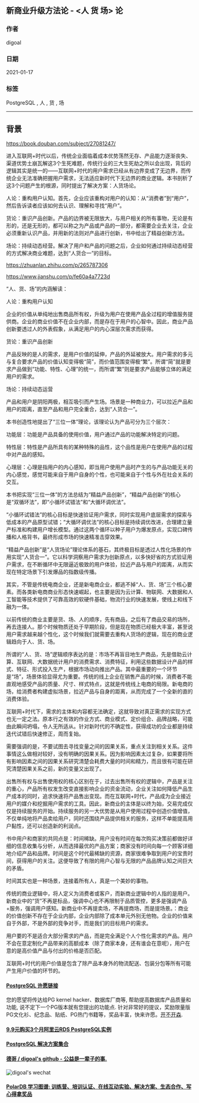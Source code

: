 ## 新商业升级方法论 - <人 货 场> 论  
                
### 作者                
digoal                
                
### 日期                
2021-01-17                
                
### 标签                
PostgreSQL , 人 , 货 , 场        
                
----                
                
## 背景     
https://book.douban.com/subject/27081247/  
  
进入互联网+时代以后，传统企业面临着成本优势荡然无存、产品能力逐渐丧失、渠道优势土崩瓦解这3个生死难题，传统行业的三大生死劫之所以会出现，背后的逻辑其实是统一的——互联网+时代的用户需求已经从有边界变成了无边界，而传统企业无法准确把握用户需求，无法适应新时代下无边界的商业逻辑。本书剖析了这3个问题产生的根源，同时提出了解决方案：人货场论。  
  
人论：重构用户认知。首先，企业应该重构对用户的认知：从“消费者”到“用户”，然后告诉读者应该如何去认识、理解和寻找“用户”。  
  
货论：重识产品创新。产品的边界被无限放大，与用户相关的所有事物，无论是有形的，还是无形的，都可以称之为产品或产品的一部分，都需要企业去关注，企业必须重新认识产品，并用新的法则对产品进行创新，书中给出了精益创新方法。  
  
场论：持续动态经营。解决了用户和产品的问题之后，企业如何通过持续动态经营的方式解决商业难题，达到“人货合一”的目标。  
  
https://zhuanlan.zhihu.com/p/265787306  
  
https://www.jianshu.com/p/fe60a4a7723d  
  
“人、货、场”的内涵解读：  
  
人论：重构用户认知  
  
企业的价值从单纯地出售商品所有权，升级为用户在使用产品全过程的增值服务提供商。企业的商业价值不在企业内部，而是存在于用户的心智中。因此，商业产品创新要透过人的外表假象，从满足用户的内心深层次需求而获得。  
  
货论：重识产品创新  
  
产品反映的是人的需求，是用户价值的延伸，产品的外延被放大。用户需求的多元与复合要求产品的价值认知变得极“简”，而价值范围变得极“繁”。所谓“简”就是要求产品做到“功能、特性、心理”的统一，而所谓“繁”则是要求产品能够立体的满足用户的需求。  
  
场论：持续动态运营  
  
产品和用户是阴阳两极，相互吸引而产生场。场景是一种商业力，可以拉近产品和用户的距离，直至产品和用户完全重合，达到“人货合一”。  
  
本书创造性地提出了“三位一体”理论，该理论认为产品可分为三个层次：  
  
功能层：功能是产品具备的使用价值，用户通过产品的功能解决特定的问题。  
  
特性层：特性是产品所具有的某种特殊的品性，这个品性是用户在使用产品的过程中对产品的感知。  
  
心理层：心理是指用户的内心感知，即当用户使用产品时产生的与产品功能无关的内心感觉，感觉可能来自于用户自身的个性，也可能来自于个性与外在社会关系的交互。  
  
本书把实现“三位一体”的方法总结为“精益产品创新”，“精益产品创新”的核心是“双循环法”，即“小循环试错法”和“大循环调优法”。  
  
“小循环试错法”的核心目标是快速验证用户需求，同时实现用户底层需求的探索与低成本的产品原型试错；“大循环调优法”的核心目标是持续调优改进，合理建立量产标准和构建用户增长模型。通过这两个循环以种子用户为爆发原点，实现口碑传播和人格背书，最终形成市场的快速精准击穿效果。  
  
“精益产品创新”是“人货场论”理论体系的基石，其终极目标是透过人性化场景的作用实现“人货合一”。它以科学洞察用户需求为创新原点，以多快好省的方式验证用户需求，在不断循环中无限逼近极致的用户体验，拉近产品与用户的距离，从而实现在特定场景下引发爆品的指数级传播。  
  
其实，不管是传统电商企业，还是新电商企业，都逃不掉“人、货、场”三个核心要素。而各类新电商商业形态快速崛起，也主要是因为云计算、物联网、大数据和人工智能等技术提供了可靠高效的软硬件基础，物流行业的快速发展，使线上和线下融为一体。  
  
以前传统的商业主要是货、场、人的顺序，先有商品，之后有了商品交易的场所，再去连接人。那个时候物质还处于早期阶段，但是现在物质已经极大丰富，甚至说用户需求越来越个性化，这个时候我们就需要去重构人货场的逻辑，现在的商业逻辑趋向于人、货、场。  
  
所谓的“人、货、场”逻辑顺序表达的是：市场不再盲目地生产商品，先是借助云计算、互联网、大数据统计用户的消费需求、消费特征，利用这些数据设计产品的样式、特征、形式投入生产，根据市场动向推出产品。其中最重要的一个环节是“场”，场景体验显得尤为重要。传统的线上企业在销售产品的时候，消费者不能直观地感受产品的质量、尺寸、样式特点，这就是传统线上电商的局限。新电商的场，给消费者构建虚拟场景，拉近产品与自身的距离，从而完成了一个全新的直的消费体验。  
  
互联网+时代下，需求的主体和内容都无法确定，这就导致对真正需求的实现方式也无一定之法。原本行之有效的作业方式、商业模式、定价组合、品牌战略，可能由此瞬间坍塌，令人无所适从。针对新时代的不确定性，获得成功的企业都是持续迭代试错后快速修正，周而复始。  
  
需要强调的是，不要试图去寻找变量之间的因果关系，重点关注到相关关系。这件事情这么做相对较好，没有明确的因果关系。因为影响因素太过复杂，如果要将所有影响因素之间的因果关系研究清楚会耗费大量的时间和精力，而且很有可能在研究清楚因果关系之前，新的变量又出现了。  
  
出售所有权与出售使用权的核心区别在于，过去出售所有权的逻辑中，产品是关注的重心，产品所有权发生改变直接影响企业的资金流动，企业关注如何降低产品生产成本的同时，追求快速将产品售出变现。而在互联网+时代，产品成为企业接近用户的媒介和挖掘用户需求的工具。因此，新商业的主体是以终为始，交易完成仅仅是持续服务的开始。持续服务的另一大优势是从用户使用过程中创造价值增值，不仅单纯地将产品卖给用户，同时还围绕产品提供相关的服务，这样不单能提高用户黏性，还可以创造新的利润点。  
  
书中用户和商家的共同点是：时间稀缺。用户没有时间在每次购买决策前都做好详细的信息收集与分析，从而选择最优的产品方案；商家没有时间向每一个顾客详细地介绍产品和品牌。时间是这个时代最稀缺的资源，商家很难争取到用户的宝贵时间，获得用户的关注。这便导致了有限的用户心智与无限的产品品牌认知之间巨大的矛盾。  
  
时间其实也是一种场景，连接着所有人，真是一个美妙的事物。  
  
传统的商业逻辑中，将人定义为消费者或客户，而新商业逻辑中的人指的是用户。新商业中的“货”不再是标品，强调中心也不再限制于品质管控，更多是强调产品+服务，强调用户感知。新商业中不再提卖场，不再提商场，而是提场景。：商业的价值创新不存在于企业内部，企业内部除了成本单元外别无他物。企业的价值来自于外部，不是外部的竞争对手，而是我们的目标用户的需求。  
  
用户要的不是适合大部分需求的产品，而是完全满足个人个性化需求的产品。用户不会在意定制化产品带来的高额成本（除了商家本身，还有谁会在意呢），用户在意的是高价值产品与付出的价格是否匹配。  
  
互联网+时代的用户价值是包含了除产品本身外的物流配送、包装分包等所有可能产生用户价值的环节的。  
  
  
  
#### [PostgreSQL 许愿链接](https://github.com/digoal/blog/issues/76 "269ac3d1c492e938c0191101c7238216")
您的愿望将传达给PG kernel hacker、数据库厂商等, 帮助提高数据库产品质量和功能, 说不定下一个PG版本就有您提出的功能点. 针对非常好的提议，奖励限量版PG文化衫、纪念品、贴纸、PG热门书籍等，奖品丰富，快来许愿。[开不开森](https://github.com/digoal/blog/issues/76 "269ac3d1c492e938c0191101c7238216").  
  
  
#### [9.9元购买3个月阿里云RDS PostgreSQL实例](https://www.aliyun.com/database/postgresqlactivity "57258f76c37864c6e6d23383d05714ea")
  
  
#### [PostgreSQL 解决方案集合](https://yq.aliyun.com/topic/118 "40cff096e9ed7122c512b35d8561d9c8")
  
  
#### [德哥 / digoal's github - 公益是一辈子的事.](https://github.com/digoal/blog/blob/master/README.md "22709685feb7cab07d30f30387f0a9ae")
  
  
![digoal's wechat](../pic/digoal_weixin.jpg "f7ad92eeba24523fd47a6e1a0e691b59")
  
  
#### [PolarDB 学习图谱: 训练营、培训认证、在线互动实验、解决方案、生态合作、写心得拿奖品](https://www.aliyun.com/database/openpolardb/activity "8642f60e04ed0c814bf9cb9677976bd4")
  
